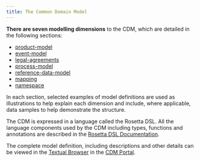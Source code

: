 ```yaml
---
title: The Common Domain Model
---
```


**There are seven modelling dimensions** to the CDM, which are detailed
in the following sections:

- [product-model](/docs/product-model) 
- [event-model](/docs/event-model) 
- [legal-agreements](/docs/legal-agreements)
- [process-model](/docs/process-model)
- [reference-data-model](/docs/reference-data-model) 
- [mapping](/docs/mapping)
- [namespace](/docs/namespace)


In each section, selected examples of model definitions are used as
illustrations to help explain each dimension and include, where
applicable, data samples to help demonstrate the structure.

The CDM is expressed in a language called the Rosetta DSL. All the
language components used by the CDM including types, functions and
annotations are described in the [Rosetta DSL Documentation](https://docs.rosetta-technology.io/rosetta/rosetta-dsl/rune-modelling-component).

The complete model definition, including descriptions and other details
can be viewed in the [Textual Browser](https://portal.cdm.rosetta-technology.io/#/text-browser) in the [CDM Portal](https://portal.cdm.rosetta-technology.io).
